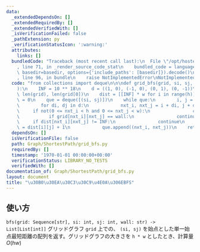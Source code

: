 ```yaml
---
data:
  _extendedDependsOn: []
  _extendedRequiredBy: []
  _extendedVerifiedWith: []
  _isVerificationFailed: false
  _pathExtension: py
  _verificationStatusIcon: ':warning:'
  attributes:
    links: []
  bundledCode: "Traceback (most recent call last):\n  File \"/opt/hostedtoolcache/Python/3.9.2/x64/lib/python3.9/site-packages/onlinejudge_verify/documentation/build.py\"\
    , line 71, in _render_source_code_stat\n    bundled_code = language.bundle(stat.path,\
    \ basedir=basedir, options={'include_paths': [basedir]}).decode()\n  File \"/opt/hostedtoolcache/Python/3.9.2/x64/lib/python3.9/site-packages/onlinejudge_verify/languages/python.py\"\
    , line 96, in bundle\n    raise NotImplementedError\nNotImplementedError\n"
  code: "from collections import deque\n\n\ndef grid_bfs(grid, si, sj, wall=\"#\"\
    ):\n    INF = 10 ** 18\n    d = ((1, 0), (-1, 0), (0, 1), (0, -1))\n    h, w =\
    \ len(grid), len(grid[0])\n    dist = [[INF] * w for i in range(h)]\n    dist[si][sj]\
    \ = 0\n    que = deque([(si, sj)])\n    while que:\n        i, j = que.popleft()\n\
    \        for di, dj in d:\n            nxt_i, nxt_j = i + di, j + dj\n       \
    \     if not(0 <= nxt_i < h and 0 <= nxt_j < w):\n                continue\n \
    \           if grid[nxt_i][nxt_j] == wall:\n                continue\n       \
    \     if dist[nxt_i][nxt_j] != INF:\n                continue\n            dist[nxt_i][nxt_j]\
    \ = dist[i][j] + 1\n            que.append((nxt_i, nxt_j))\n    return dist\n"
  dependsOn: []
  isVerificationFile: false
  path: Graph/ShortestPath/grid_bfs.py
  requiredBy: []
  timestamp: '1970-01-01 00:00:00+00:00'
  verificationStatus: LIBRARY_NO_TESTS
  verifiedWith: []
documentation_of: Graph/ShortestPath/grid_bfs.py
layout: document
title: "\u30B0\u30EA\u30C3\u30C9\u4E0A\u306EBFS"
---
```

## 使い方
`bfs(grid: Sequence[str], si: int, sj: int, wall: str) -> List[List[int]]`
グリッドグラフ `grid` 上での、 `(si, sj)` を始点とした単一始点最短距離の配列を返す。グリッドグラフの大きさを `h * w` としたとき、計算量 $O(hw)$
